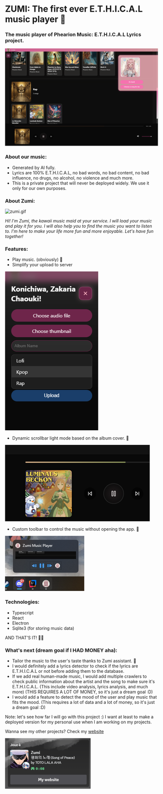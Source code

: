 # ZUMI: The first ever E.T.H.I.C.A.L music player 🌸

### The music player of Phearion Music: E.T.H.I.C.A.L Lyrics project.

![img.png](img.png)

### About our music:

- Generated by AI fully.
- Lyrics are 100% E.T.H.I.C.A.L, no bad words, no bad content, no bad influence, no drugs, no alcohol, no violence and much more.
- This is a private project that will never be deployed widely. We use it only for our own purposes.

### About Zumi:

![zumi.gif](zumi.gif)

_Hi! I'm Zumi, the kawaii music maid at your service. I will load your music and play it for you. I will also help you to find the music you want to listen to. I'm here to make your life more fun and more enjoyable. Let's have fun together!_

### Features:

- Play music. (obviously) 🎃
- Simplify your upload to server

![img_2.png](img_2.png)

- Dynamic scrollbar light mode based on the album cover. 🌈

![img_3.png](img_3.png)

- Custom toolbar to control the music without opening the app. 🌸

![img_4.png](img_4.png)

### Technologies:

- Typescript
- React
- Electron
- Sqlite3 (for storing music data)

AND THAT'S IT! 🌈✨

### What's next (dream goal if I HAD MONEY aha):

- Tailor the music to the user's taste thanks to Zumi assistant. 🌸
- I would definitely add a lyrics detector to check if the lyrics are E.T.H.I.C.A.L or not before adding them to the database.
- If we add real human-made music, I would add multiple crawlers to check public information about the artist and the song to make sure it's E.T.H.I.C.A.L. (This include video analysis, lyrics analysis, and much more) (THIS REQUIRES A LOT OF MONEY, so it's just a dream goal :D)
- I would add a feature to detect the mood of the user and play music that fits the mood. (This requires a lot of data and a lot of money, so it's just a dream goal :D)

Note: let's see how far I will go with this project :) I want at least to make a deployed version for my personal use when I am working on my projects.

Wanna see my other projects? Check my [website](https://phanthive.com/)

![img_1.png](img_1.png)
